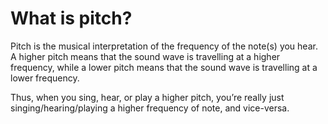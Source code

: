 # What is pitch?

Pitch is the musical interpretation of the frequency of the note(s) you hear. A higher pitch means that the sound wave is travelling at a higher frequency, while a lower pitch means that the sound wave is travelling at a lower frequency. 

Thus, when you sing, hear, or play a higher pitch, you’re really just singing/hearing/playing a higher frequency of note, and vice-versa.